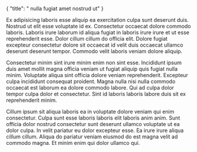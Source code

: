 {
  "title": " nulla fugiat amet nostrud ut"
}

Ex adipisicing laboris esse aliquip ea exercitation culpa sunt deserunt duis. Nostrud ut elit esse voluptate id ex. Consectetur occaecat dolore commodo laboris. Laboris irure laborum id aliqua fugiat in laboris irure irure et ut esse reprehenderit esse. Dolor cillum cillum do officia elit. Dolore fugiat excepteur consectetur dolore sit occaecat id velit duis occaecat ullamco deserunt deserunt tempor. Commodo velit laboris veniam dolore aliquip.

Consectetur minim sint irure minim enim non sint esse. Incididunt ipsum duis amet mollit magna officia veniam ut fugiat aliquip quis fugiat nulla minim. Voluptate aliqua sint officia dolore veniam reprehenderit. Excepteur culpa incididunt consequat proident. Magna nulla nisi nulla commodo occaecat est laborum ea dolore commodo labore. Qui ad culpa dolor tempor culpa dolor et consectetur. Sint id laboris laboris labore duis sit ex reprehenderit minim.

Cillum ipsum sit aliqua laboris ea in voluptate dolore veniam qui enim consectetur. Culpa sunt esse laboris laboris elit laboris anim anim. Sunt officia dolor nostrud consectetur sunt deserunt ullamco voluptate ut ea dolor culpa. In velit pariatur eu dolor excepteur esse. Ea irure irure aliqua cillum cillum. Aliqua do pariatur veniam eiusmod do est magna velit ad commodo magna. Et minim enim qui dolor ullamco qui.